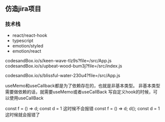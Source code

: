 ## 仿造jira项目
### 技术栈

- react/react-hook
- typescript
- emotion/styled
- emotion/react

codesandBox.io/s/keen-wave-tlz9s?file=/src/App.js
codesandBox.io/s/upbeat-wood-bum3j?file=/src/index.js
<!-- useState传入函数的意义是，惰性初始化state，用useState保存函数，不能直接传入函数 -->
codesandBox.io/s/blissful-water-230u4?file=/src/App.js

useMemo和useCallback都是为了依赖存在的，也就是非基本类型。
非基本类型需要做依赖的话，就需要useMemo或者useCallBack
写自定义hook的时候，可以使用useCallBack

const f = () => d; const d = 1
这时候不会报错
const f = () => d; d(); const d = 1
这时候就会报错了